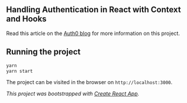 ## Handling Authentication in React with Context and Hooks

Read this article on the [Auth0 blog](https://auth0.com/blog/handling-authentication-in-react-with-context-and-hooks/) for more information on this project.

## Running the project

```sh
yarn 
yarn start
```

The project can be visited in the browser on `http://localhost:3000`.

*This project was bootstrapped with [Create React App](https://github.com/facebook/create-react-app).*
